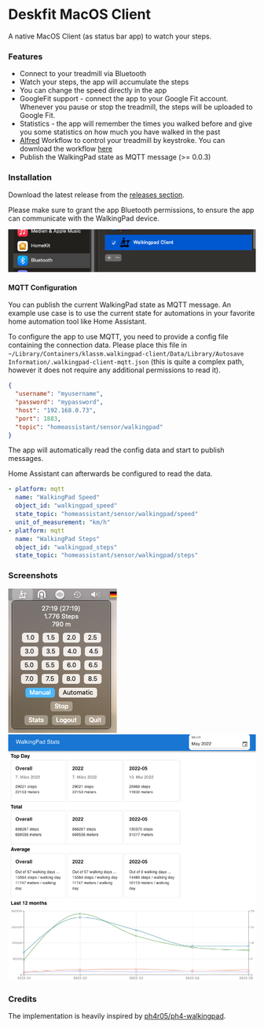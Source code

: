#  Deskfit MacOS Client

A native MacOS Client (as status bar app) to watch your steps.


### Features

* Connect to your treadmill via Bluetooth
* Watch your steps, the app will accumulate the steps
* You can change the speed directly in the app
* GoogleFit support - connect the app to your Google Fit account. Whenever you pause or stop the treadmill, the steps will be uploaded to Google Fit.
* Statistics - the app will remember the times you walked before and give you some statistics on how much you have walked in the past
* [Alfred](https://www.alfredapp.com/) Workflow to control your treadmill by keystroke. You can download the workflow [here](https://github.com/klassm/walkingpad_alfred/releases)
* Publish the WalkingPad state as MQTT message (>= 0.0.3)

### Installation

Download the latest release from the [releases section](https://github.com/klassm/walkingpad_macos_client/releases).

Please make sure to grant the app Bluetooth permissions, to ensure the app can communicate with the WalkingPad device.

![Bluetooth Permission](docs/bluetooth_connection.png)

#### MQTT Configuration

You can publish the current WalkingPad state as MQTT message. An example use case is to use the current state
for automations in your favorite home automation tool like Home Assistant.

To configure the app to use MQTT, you need to provide a config file containing the connection data. Please
place this file in `~/Library/Containers/klassm.walkingpad-client/Data/Library/Autosave Information/.walkingpad-client-mqtt.json`
(this is quite a complex path, however it does not require any additional permissions to read it).

```json
{
  "username": "myusername",
  "password": "mypassword",
  "host": "192.168.0.73",
  "port": 1883,
  "topic": "homeassistant/sensor/walkingpad"
}
```

The app will automatically read the config data and start to publish messages.

Home Assistant can afterwards be configured to read the data.

```yaml
- platform: mqtt
  name: "WalkingPad Speed"
  object_id: "walkingpad_speed"
  state_topic: "homeassistant/sensor/walkingpad/speed"
  unit_of_measurement: "km/h"
- platform: mqtt
  name: "WalkingPad Steps"
  object_id: "walkingpad_steps"
  state_topic: "homeassistant/sensor/walkingpad/steps"
```

### Screenshots

![Tray App](docs/tray_app.png)
![Stats](docs/stats.png)


### Credits

The implementation is heavily inspired by [ph4r05/ph4-walkingpad](https://github.com/ph4r05/ph4-walkingpad).

